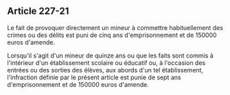 Article 227-21
----
Le fait de provoquer directement un mineur à commettre habituellement des crimes
ou des délits est puni de cinq ans d'emprisonnement et de 150000 euros d'amende.

Lorsqu'il s'agit d'un mineur de quinze ans ou que les faits sont commis à
l'intérieur d'un établissement scolaire ou éducatif ou, à l'occasion des entrées
ou des sorties des élèves, aux abords d'un tel établissement, l'infraction
définie par le présent article est punie de sept ans d'emprisonnement et de
150000 euros d'amende.
